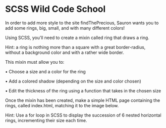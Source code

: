 # SCSS Wild Code School

In order to add more style to the site findThePrecious, Sauron wants you to add some rings, big, small, and with many different colors!

Using SCSS, you'll need to create a mixin called ring that draws a ring.

Hint: a ring is nothing more than a square with a great border-radius, without a background color and with a rather wide border.

This mixin must allow you to:

•
Choose a size and a color for the ring

•
Add a colored shadow (depending on the size and color chosen)

•
Edit the thickness of the ring using a function that takes in the chosen size

Once the mixin has been created, make a simple HTML page containing the rings, called index.html, matching it to the image below.

Hint: Use a for loop in SCSS to display the succession of 6 nested horizontal rings, incrementing their size each time.
